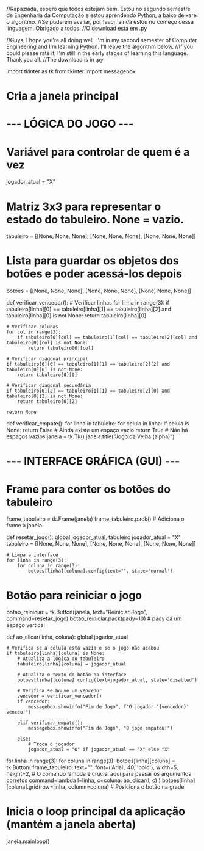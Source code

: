//Rapaziada, espero que todos estejam bem. Estou no segundo semestre de Engenharia da Computação e estou aprendendo Python, a baixo deixarei o algoritmo.
//Se puderem avaliar, por favor, ainda estou no começo dessa linguagem. Obrigado a todos.
//O download está em .py

//Guys, I hope you're all doing well. I'm in my second semester of Computer Engineering and I'm learning Python. I'll leave the algorithm below.
//If you could please rate it, I'm still in the early stages of learning this language. Thank you all.
//The download is in .py

import tkinter as tk
from tkinter import messagebox

# Cria a janela principal
# --- LÓGICA DO JOGO ---

# Variável para controlar de quem é a vez
jogador_atual = "X"

# Matriz 3x3 para representar o estado do tabuleiro. None = vazio.
tabuleiro = [[None, None, None],
             [None, None, None],
             [None, None, None]]

# Lista para guardar os objetos dos botões e poder acessá-los depois
botoes = [[None, None, None],
          [None, None, None],
          [None, None, None]]

def verificar_vencedor():
    # Verificar linhas
    for linha in range(3):
        if tabuleiro[linha][0] == tabuleiro[linha][1] == tabuleiro[linha][2] and tabuleiro[linha][0] is not None:
            return tabuleiro[linha][0]
    
    # Verificar colunas
    for col in range(3):
        if tabuleiro[0][col] == tabuleiro[1][col] == tabuleiro[2][col] and tabuleiro[0][col] is not None:
            return tabuleiro[0][col]
            
    # Verificar diagonal principal
    if tabuleiro[0][0] == tabuleiro[1][1] == tabuleiro[2][2] and tabuleiro[0][0] is not None:
        return tabuleiro[0][0]
        
    # Verificar diagonal secundária
    if tabuleiro[0][2] == tabuleiro[1][1] == tabuleiro[2][0] and tabuleiro[0][2] is not None:
        return tabuleiro[0][2]
        
    return None

def verificar_empate():
    for linha in tabuleiro:
        for celula in linha:
            if celula is None:
                return False # Ainda existe um espaço vazio
    return True # Não há espaços vazios
janela = tk.Tk()
janela.title("Jogo da Velha (alpha)")

# --- INTERFACE GRÁFICA (GUI) ---

# Frame para conter os botões do tabuleiro
frame_tabuleiro = tk.Frame(janela)
frame_tabuleiro.pack() # Adiciona o frame à janela

def resetar_jogo():
    global jogador_atual, tabuleiro
    jogador_atual = "X"
    tabuleiro = [[None, None, None],
                 [None, None, None],
                 [None, None, None]]
    
    # Limpa a interface
    for linha in range(3):
        for coluna in range(3):
            botoes[linha][coluna].config(text="", state='normal')

# Botão para reiniciar o jogo
botao_reiniciar = tk.Button(janela, text="Reiniciar Jogo", command=resetar_jogo)
botao_reiniciar.pack(pady=10) # pady dá um espaço vertical

def ao_clicar(linha, coluna):
    global jogador_atual
    
    # Verifica se a célula está vazia e se o jogo não acabou
    if tabuleiro[linha][coluna] is None:
        # Atualiza a lógica do tabuleiro
        tabuleiro[linha][coluna] = jogador_atual
        
        # Atualiza o texto do botão na interface
        botoes[linha][coluna].config(text=jogador_atual, state='disabled')
        
        # Verifica se houve um vencedor
        vencedor = verificar_vencedor()
        if vencedor:
            messagebox.showinfo("Fim de Jogo", f"O jogador '{vencedor}' venceu!")
            
        elif verificar_empate():
            messagebox.showinfo("Fim de Jogo", "O jogo empatou!")
            
        else:
            # Troca o jogador
            jogador_atual = "O" if jogador_atual == "X" else "X"

for linha in range(3):
    for coluna in range(3):
        botoes[linha][coluna] = tk.Button(
            frame_tabuleiro, 
            text="", 
            font=('Arial', 40, 'bold'), 
            width=5, 
            height=2,
            # O comando lambda é crucial aqui para passar os argumentos corretos
            command=lambda l=linha, c=coluna: ao_clicar(l, c)
        )
        botoes[linha][coluna].grid(row=linha, column=coluna) # Posiciona o botão na grade

# Inicia o loop principal da aplicação (mantém a janela aberta)
janela.mainloop()
